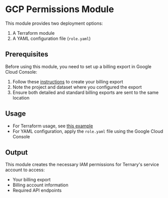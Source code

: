 # GCP Permissions Module

This module provides two deployment options:

1. A Terraform module
2. A YAML configuration file (`role.yaml`)

## Prerequisites

Before using this module, you need to set up a billing export in Google Cloud Console:

1. Follow these [instructions] to create your billing export
2. Note the project and dataset where you configured the export
3. Ensure both detailed and standard billing exports are sent to the same location

## Usage

- For Terraform usage, see [this example](../../examples/gcp.tf)
- For YAML configuration, apply the `role.yaml` file using the Google Cloud Console

## Output

This module creates the necessary IAM permissions for Ternary's service account to access:

- Your billing export
- Billing account information
- Required API endpoints

[instructions]: https://cloud.google.com/billing/docs/how-to/export-data-bigquery-setup
